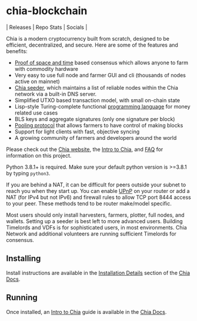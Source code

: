 # chia-blockchain


| Releases                                                                                                                                        | Repo Stats                                                                                                                                                                                                           | Socials                                                                                                                                                                                   |


Chia is a modern cryptocurrency built from scratch, designed to be efficient, decentralized, and secure. Here are some of the features and benefits:

- [Proof of space and time][link-consensus] based consensus which allows anyone to farm with commodity hardware
- Very easy to use full node and farmer GUI and cli (thousands of nodes active on mainnet)
- [Chia seeder][link-seeder], which maintains a list of reliable nodes within the Chia network via a built-in DNS server.
- Simplified UTXO based transaction model, with small on-chain state
- Lisp-style Turing-complete functional [programming language][link-chialisp] for money related use cases
- BLS keys and aggregate signatures (only one signature per block)
- [Pooling protocol][link-pool] that allows farmers to have control of making blocks
- Support for light clients with fast, objective syncing
- A growing community of farmers and developers around the world

Please check out the [Chia website][link-chia], the [Intro to Chia][link-intro], and [FAQ][link-faq] for information on this project.

Python 3.8.1+ is required. Make sure your default python version is >=3.8.1 by typing `python3`.

If you are behind a NAT, it can be difficult for peers outside your subnet to reach you when they start up. You can enable [UPnP][link-upnp]
on your router or add a NAT (for IPv4 but not IPv6) and firewall rules to allow TCP port 8444 access to your peer.
These methods tend to be router make/model specific.

Most users should only install harvesters, farmers, plotter, full nodes, and wallets.
Setting up a seeder is best left to more advanced users.
Building Timelords and VDFs is for sophisticated users, in most environments.
Chia Network and additional volunteers are running sufficient Timelords for consensus.

## Installing

Install instructions are available in the [Installation Details][link-install] section of the [Chia Docs][link-docs].

## Running

Once installed, an [Intro to Chia][link-intro] guide is available in the [Chia Docs][link-docs].

[badge-beta]: https://img.shields.io/badge/dynamic/json?url=https%3A%2F%2Fdownload.chia.net%2Flatest%2Fbadge-data-beta.json&query=%24.message&logo=chianetwork&logoColor=black&label=Latest%20Beta&labelColor=%23e9fbbc&color=%231e2b2e
[badge-beta2]: https://img.shields.io/badge/dynamic/json?url=https%3A%2F%2Fdownload.chia.net%2Flatest%2Fbadge-data-beta.json&query=%24.message&logo=chianetwork&logoColor=%23e9fbbc&label=Latest%20Beta&labelColor=%23474748&color=%231e2b2e&link=https%3A%2F%2Fgithub.com%2FChia-Network%2Fchia-blockchain%2Freleases&link=https%3A%2F%2Fgithub.com%2FChia-Network%2Fchia-blockchain%2Freleases
[badge-commits]: https://img.shields.io/github/commit-activity/w/Chia-Network/chia-blockchain?logo=GitHub
[badge-contributers]: https://img.shields.io/github/contributors/Chia-Network/chia-blockchain?logo=GitHub
[badge-coverage]: https://img.shields.io/coverallsCoverage/github/Chia-Network/chia-blockchain?logo=Coveralls&logoColor=red&labelColor=%23212F39
[badge-discord]: https://dcbadge.vercel.app/api/server/chia?style=flat-square&theme=full-presence
[badge-discord2]: https://img.shields.io/discord/1034523881404370984.svg?label=Discord&logo=discord&colorB=1e2b2f
[badge-downloads]: https://img.shields.io/github/downloads/Chia-Network/chia-blockchain/total?logo=GitHub
[badge-rc]: https://img.shields.io/badge/dynamic/json?url=https%3A%2F%2Fdownload.chia.net%2Flatest%2Fbadge-data-rc.json&query=%24.message&logo=chianetwork&logoColor=white&label=Latest%20RC&labelColor=%230d3349&color=%23474748
[badge-reddit]: https://img.shields.io/reddit/subreddit-subscribers/chia?style=flat-square&logo=reddit&labelColor=%230b1416&color=%23222222
[badge-release]: https://img.shields.io/badge/dynamic/json?url=https%3A%2F%2Fdownload.chia.net%2Flatest%2Fbadge-data.json&query=%24.message&logo=chianetwork&label=Latest%20Release&labelColor=%231e2b2e&color=%230d3349
[badge-twitter]: https://img.shields.io/twitter/follow/chia_project?style=flat-square&logo=x.org&logoColor=white&labelColor=black
[badge-youtube]: https://img.shields.io/youtube/channel/subscribers/UChFkJ3OAUvnHZdiQISWdWPA?style=flat-square&logo=youtube&logoColor=%23ff0000&labelColor=%230f0f0f&color=%23272727
[link-chia]: https://www.chia.net/
[link-chialisp]: https://chialisp.com/
[link-commits]: https://github.com/Chia-Network/chia-blockchain/commits/main/
[link-consensus]: https://docs.chia.net/consensus-intro/
[link-contributers]: https://github.com/Chia-Network/chia-blockchain/graphs/contributors
[link-coverage]: https://coveralls.io/github/Chia-Network/chia-blockchain
[link-discord]: https://discord.gg/chia
[link-docs]: https://docs.chia.net/docs-home/
[link-downloads]: https://www.chia.net/downloads/
[link-faq]: https://docs.chia.net/faq/
[link-install]: https://docs.chia.net/installation/
[link-intro]: https://docs.chia.net/introduction/
[link-latest]: https://github.com/Chia-Network/chia-blockchain/releases/latest
[link-pool]: https://docs.chia.net/pool-farming/
[link-reddit]: https://www.reddit.com/r/chia/
[link-release]: https://github.com/Chia-Network/chia-blockchain/releases
[link-seeder]: https://docs.chia.net/guides/seeder-user-guide/
[link-twitter]: https://twitter.com/chia_project
[link-upnp]: https://www.homenethowto.com/ports-and-nat/upnp-automatic-port-forward/
[link-youtube]: https://www.youtube.com/chianetwork
[logo-chia]: https://www.chia.net/wp-content/uploads/2022/09/chia-logo.svg "Chia logo"
